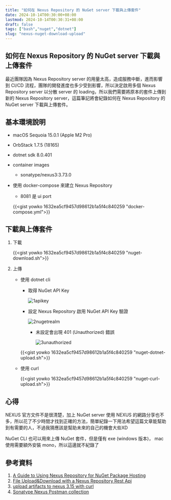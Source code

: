 ```yaml
---
title: "如何在 Nexus Repository 的 NuGet server 下載與上傳套件"
date: 2024-10-14T00:30:00+08:00
lastmod: 2024-10-14T00:30:31+08:00
draft: false
tags: ["bash","nuget","dotnet"]
slug: "nexus-nuget-download-upload"
---
```


## 如何在 Nexus Repository 的 NuGet server 下載與上傳套件

最近團隊因為 Nexus Repository server 的用量太高，造成服務中斷，進而影響到 CI/CD 流程，團隊的開發進度也多少受到影響，所以決定啟用多個 Nexus Repository server 以分散 server 的 loading，所以我們需要將原本的套件上傳到新的 Nexus Repository server，這篇筆記將會紀錄如何在 Nexus Repository 的 NuGet server 下載與上傳套件。

## 基本環境說明

- macOS Sequoia 15.0.1 (Apple M2 Pro)
- OrbStack 1.7.5 (18165)
- dotnet sdk 8.0.401
- container images

     - sonatype/nexus3:3.73.0

- 使用 docker-compose 來建立 Nexus Repository

    - 8081 是 ui port

    {{<gist yowko 1632ea5cf9457d98612b1a5f4c840259 "docker-compose.yml">}}

## 下載與上傳套件

1. 下載

    {{<gist yowko 1632ea5cf9457d98612b1a5f4c840259 "nuget-download.sh">}}

2. 上傳

    - 使用 dotnet cli

        - 取得 NuGet API Key

            ![1apikey](https://github.com/user-attachments/assets/09b0de0d-9cfe-49e2-99bb-f699e941a65b)

        - 設定 Nexus Repository 啟用 NuGet API Key 驗證

            ![2nugetrealm](https://github.com/user-attachments/assets/0b214295-16bf-428d-9112-97e8cb14e6fe)

            - 未設定會出現 401 (Unauthorized) 錯誤

                ![3unauthorized](https://github.com/user-attachments/assets/1dfd2929-4f76-4aa0-8693-36ccffcb3f55)

        {{<gist yowko 1632ea5cf9457d98612b1a5f4c840259 "nuget-dotnet-upload.sh">}}

    - 使用 curl

        {{<gist yowko 1632ea5cf9457d98612b1a5f4c840259 "nuget-curl-upload.sh">}}

## 心得

NEXUS 官方文件不是很清楚，加上 NuGet server 使用 NEXUS 的網路分享也不多，所以花了不少時間才找到正確的方法，簡單紀錄一下用法希望這篇文章能幫助到有需要的人，不過我猜應該是幫助未來的自己的機會大些XD

NuGet CLI 也可以用來上傳 NuGet 套件，但是僅有 exe (windows 版本)， mac 使用需要額外安裝 mono，所以這邊就不紀錄了

## 參考資料

1. [A Guide to Using Nexus Repository for NuGet Package Hosting](https://medium.com/@tharakahalkewelatecs/a-guide-to-using-nexus-repository-for-nuget-package-hosting-e5f14b5ac05a)
2. [File Upload&Download with a Nexus Repository Rest Api](https://cigdemkadakoglu.medium.com/file-upload-download-with-a-nexus-repository-rest-api-f760441bc01c)
3. [upload artifacts to nexus 3.15 with curl](https://groups.google.com/a/glists.sonatype.com/g/nexus-users/c/ZrYFk_-XpSk?pli=1)
4. [Sonatype Nexus Postman collection](https://www.postman.com/njrusmc/public-collections/collection/sw194bz/sonatype-nexus?action=share&creator=22257526)
